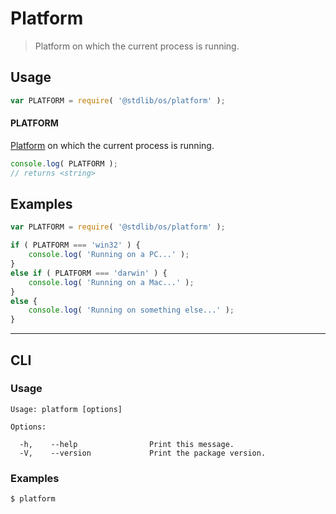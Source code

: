 <!--

@license Apache-2.0

Copyright (c) 2018 The Stdlib Authors.

Licensed under the Apache License, Version 2.0 (the "License");
you may not use this file except in compliance with the License.
You may obtain a copy of the License at

   http://www.apache.org/licenses/LICENSE-2.0

Unless required by applicable law or agreed to in writing, software
distributed under the License is distributed on an "AS IS" BASIS,
WITHOUT WARRANTIES OR CONDITIONS OF ANY KIND, either express or implied.
See the License for the specific language governing permissions and
limitations under the License.

-->

# Platform

> Platform on which the current process is running.

<section class="usage">

## Usage

```javascript
var PLATFORM = require( '@stdlib/os/platform' );
```

#### PLATFORM

[Platform][process-platform] on which the current process is running.

```javascript
console.log( PLATFORM );
// returns <string>
```

</section>

<!-- /.usage -->

<section class="examples">

## Examples

<!-- eslint no-undef: "error" -->

```javascript
var PLATFORM = require( '@stdlib/os/platform' );

if ( PLATFORM === 'win32' ) {
    console.log( 'Running on a PC...' );
}
else if ( PLATFORM === 'darwin' ) {
    console.log( 'Running on a Mac...' );
}
else {
    console.log( 'Running on something else...' );
}
```

</section>

<!-- /.examples -->

* * *

<section class="cli">

## CLI

<section class="usage">

### Usage

```text
Usage: platform [options]

Options:

  -h,    --help                Print this message.
  -V,    --version             Print the package version.
```

</section>

<!-- /.usage -->

<section class="examples">

### Examples

```bash
$ platform
```

</section>

<!-- /.examples -->

</section>

<!-- /.cli -->

<section class="links">

[process-platform]: https://nodejs.org/api/process.html#process_process_platform

</section>

<!-- /.links -->
